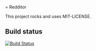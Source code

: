 = Redditor

This project rocks and uses MIT-LICENSE.

## Build status
[![Build Status](https://secure.travis-ci.org/redde/redditor.png)](http://travis-ci.org/redde/redditor)